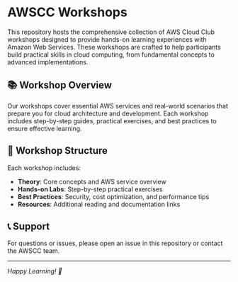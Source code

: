 # AWSCC Workshops

This repository hosts the comprehensive collection of AWS Cloud Club workshops designed to provide hands-on learning experiences with Amazon Web Services. These workshops are crafted to help participants build practical skills in cloud computing, from fundamental concepts to advanced implementations.

## 📚 Workshop Overview

Our workshops cover essential AWS services and real-world scenarios that prepare you for cloud architecture and development. Each workshop includes step-by-step guides, practical exercises, and best practices to ensure effective learning.

## 📖 Workshop Structure

Each workshop includes:
- **Theory**: Core concepts and AWS service overview
- **Hands-on Labs**: Step-by-step practical exercises
- **Best Practices**: Security, cost optimization, and performance tips
- **Resources**: Additional reading and documentation links

## 📞 Support

For questions or issues, please open an issue in this repository or contact the AWSCC team.

---
*Happy Learning! 🎉*